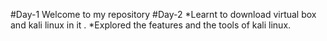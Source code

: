 #Day-1
Welcome to my repository
#Day-2
 *Learnt to download virtual box and kali linux in it .
 *Explored the features and the tools of kali linux.
 

